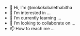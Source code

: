 - 👋 Hi, I’m @mokokobalethabitha
- 👀 I’m interested in ...
- 🌱 I’m currently learning ...
- 💞️ I’m looking to collaborate on ...
- 📫 How to reach me ...

<!---
mokokobalethabitha/mokokobalethabitha is a ✨ special ✨ repository because its `README.md` (this file) appears on your GitHub profile.
You can click the Preview link to take a look at your changes.
--->
